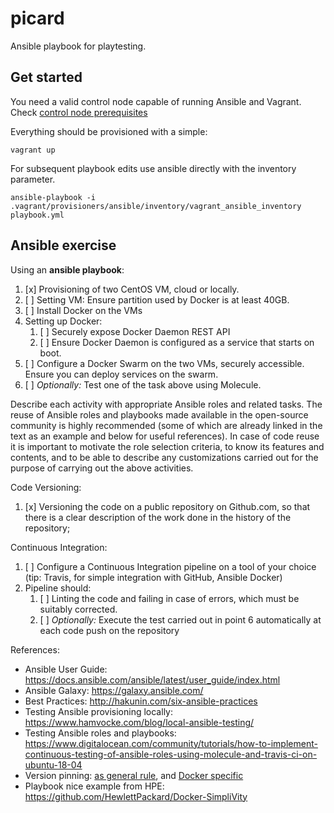 # picard

Ansible playbook for playtesting.

## Get started

You need a valid control node capable of running Ansible and Vagrant. Check [control node prerequisites](./docs/CONTROL-NODE-PREREQUISITES.md)

Everything should be provisioned with a simple:

```
vagrant up
```

For subsequent playbook edits use ansible directly with the inventory parameter.

```
ansible-playbook -i .vagrant/provisioners/ansible/inventory/vagrant_ansible_inventory playbook.yml
```

## Ansible exercise

Using an **ansible playbook**:

1. [x] Provisioning of two CentOS VM, cloud or locally.
2. [ ] Setting VM: Ensure partition used by Docker is at least 40GB.
3. [ ] Install Docker on the VMs
4. Setting up Docker:
   1. [ ] Securely expose Docker Daemon REST API
   2. [ ] Ensure Docker Daemon is configured as a service that starts on boot.
5. [ ] Configure a Docker Swarm on the two VMs, securely accessible. Ensure you can deploy services on the swarm.
6. [ ] _Optionally:_ Test one of the task above using Molecule.

Describe each activity with appropriate Ansible roles and related tasks. The reuse of Ansible roles and playbooks made available in the open-source community is highly recommended (some of which are already linked in the text as an example and below for useful references). In case of code reuse it is important to motivate the role selection criteria, to know its features and contents, and to be able to describe any customizations carried out for the purpose of carrying out the above activities.

Code Versioning:

1. [x] Versioning the code on a public repository on Github.com, so that there is a clear description of the work done in the history of the repository;

Continuous Integration:

1. [ ] Configure a Continuous Integration pipeline on a tool of your choice (tip: Travis, for simple integration with GitHub, Ansible Docker)
2. Pipeline should:
   1. [ ] Linting the code and failing in case of errors, which must be suitably corrected.
   2. [ ] _Optionally:_ Execute the test carried out in point 6 automatically at each code push on the repository

References:

- Ansible User Guide: https://docs.ansible.com/ansible/latest/user_guide/index.html
- Ansible Galaxy: https://galaxy.ansible.com/
- Best Practices: http://hakunin.com/six-ansible-practices
- Testing Ansible provisioning locally: https://www.hamvocke.com/blog/local-ansible-testing/
- Testing Ansible roles and playbooks: https://www.digitalocean.com/community/tutorials/how-to-implement-continuous-testing-of-ansible-roles-using-molecule-and-travis-ci-on-ubuntu-18-04
- Version pinning: [as general rule](https://medium.com/the-guild/how-should-you-pin-your-npm-dependencies-and-why-2b8d545c7312), and [Docker specific](https://www.tjohearn.com/2018/03/01/the-case-for-pinning-versions-of-docker-dependencies/)
- Playbook nice example from HPE: https://github.com/HewlettPackard/Docker-SimpliVity
